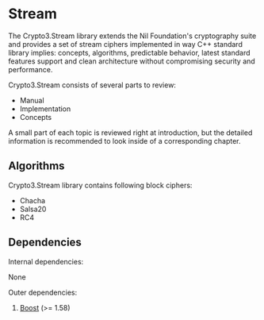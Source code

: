 # Stream



The Crypto3.Stream library extends the Nil Foundation's cryptography suite and provides a set of stream ciphers implemented in way C++ standard library implies: concepts, algorithms, predictable behavior, latest standard features support and clean architecture without compromising security and performance.

Crypto3.Stream consists of several parts to review:

* Manual
* Implementation
* Concepts

A small part of each topic is reviewed right at introduction, but the detailed information is recommended to look inside of a corresponding chapter.

## Algorithms <a href="#stream_ciphers_algorithms" id="stream_ciphers_algorithms"></a>

Crypto3.Stream library contains following block ciphers:

* Chacha
* Salsa20
* RC4

## Dependencies <a href="#stream_dependencies" id="stream_dependencies"></a>

Internal dependencies:

None

Outer dependencies:

1. [Boost](https://boost.org) (>= 1.58)

